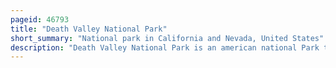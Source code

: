 ```yaml
---
pageid: 46793
title: "Death Valley National Park"
short_summary: "National park in California and Nevada, United States"
description: "Death Valley National Park is an american national Park that straddles the California–Nevada Border, East of the Sierra Nevada. The Park Boundaries include Death Valley the northern Section of Panamint valley the southern Section of eureka Valley and the major Part of Saline Valley."
---
```

